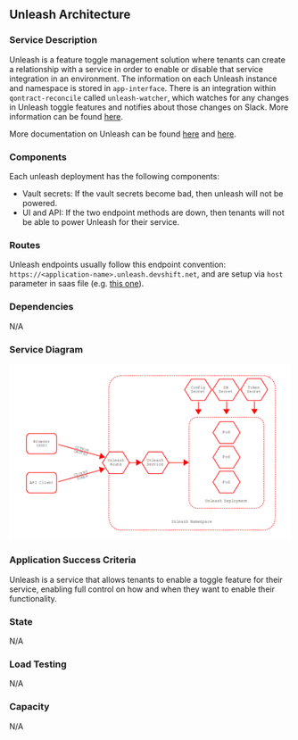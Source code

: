 ## Unleash Architecture

### Service Description

Unleash is a feature toggle management solution where tenants can create a relationship with a service in order to enable or disable that service integration in an environment. The information on each Unleash instance and namespace is stored in `app-interface`. There is an integration within `qontract-reconcile` called `unleash-watcher`, which watches for any changes in Unleash toggle features and notifies about those changes on Slack. More information can be found [here](https://service.pages.redhat.com/dev-guidelines/docs/appsre/advanced/feature-toggles/#requesting-an-instance).

More documentation on Unleash can be found [here](https://service.pages.redhat.com/dev-guidelines/docs/appsre/advanced/feature-toggles) and [here](https://gitlab.cee.redhat.com/service/app-interface/-/blob/master/docs/app-sre/sop/unleash-deployment.md).

### Components

Each unleash deployment has the following components:
- Vault secrets: If the vault secrets become bad, then unleash will not be powered.
- UI and API: If the two endpoint methods are down, then tenants will not be able to power Unleash for their service.

### Routes

Unleash endpoints usually follow this endpoint convention: `https://<application-name>.unleash.devshift.net`, and are setup via `host` parameter in saas file (e.g.  [this one](https://gitlab.cee.redhat.com/service/app-interface/-/blob/master/data/services/unleash/cicd/saas-app-interface.yaml#L49)).

### Dependencies

N/A

### Service Diagram

![unleash-architecture](unleash-arch.png)

### Application Success Criteria

Unleash is a service that allows tenants to enable a toggle feature for their service, enabling full control on how and when they want to enable their functionality.

### State

N/A

### Load Testing

N/A

### Capacity

N/A
